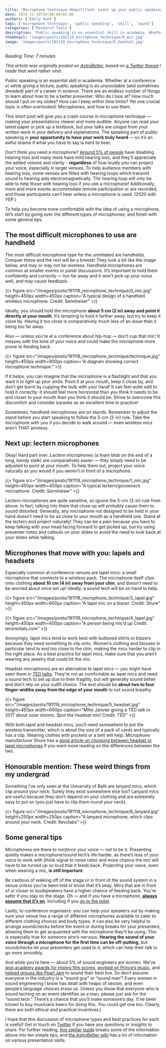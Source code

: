 ```yaml
---
title: 'Microphone technique demystified: Level up your public speaking!'
date: 2019-11-19T10:00:00+01:00
authors: ['Emily Hunt']
tags: ['microphone technique', 'public speaking', 'skill', 'sound']
categories: ['Research Tools']
description: 'Public speaking is an essential skill in academia. Whether at a conference or while giving a lecture, public speaking is an unavoidable (and sometimes dreaded) part of a career in science. Yet one crucial topic is often overlooked: Microphones, and how to use them.'
thumbnail: 'images/posts/191119_microphone_technique/0_mic.jpg'
image: 'images/posts/191119_microphone_technique/5_headset.jpg'
---
```


_Reading Time: 7 minutes_

_This article was originally posted on [AstroBetter](https://www.astrobetter.com/blog/2019/07/08/microphone-technique-demystified-level-up-your-public-speaking/), based on [a Twitter thread](https://twitter.com/emilydoesastro/status/1135578195976228865) I made that went rather viral._

Public speaking is an essential skill in academia. Whether at a conference or while giving a lecture, public speaking is an unavoidable (and sometimes dreaded) part of a career in science. There are an endless number of things to learn about how to be a better presenter: Who do I look at? How much should I put on my slides? How can I keep within time limits? Yet one crucial topic is often overlooked: Microphones, and how to use them.

This short post will give you a crash course in microphone technique — making your presentations clearer and more audible. Anyone can read your latest paper or pick up a textbook, but your talks are unique from your written work in your delivery and explanations. The speaking part of public speaking is **your opportunity to have your work truly heard** — so it’s an awful shame if what you have to say is hard to hear.

Don’t think you need a microphone? [Around 5% of people](https://www.who.int/news-room/fact-sheets/detail/deafness-and-hearing-loss) have disabling hearing loss and many more have mild hearing loss, and they’ll appreciate the added volume and clarity - **regardless** of how loudly you can project your voice, especially in larger venues. To help audience members with hearing loss, some venues are fitted with hearing loops which transmit sound to hearing aids electromagnetically. The hearing loop will only be able to help those with hearing loss if you use a microphone! Additionally, more and more events accommodate remote participation or are recorded, and those participants can’t hear unless a microphone is used. (2020 edit: YEP.)

To help you become more comfortable with the idea of using a microphone, let’s start by going over the different types of microphones, and finish with some general tips.

## The most difficult microphones to use are handheld

The most difficult microphone type for the uninitiated are handhelds. Conquer these and the rest will be a breeze! They look a bit like the image below, and may or may not be wireless. Handheld microphones are common at smaller events or panel discussions. It’s important to hold them confidently and correctly — too far away and it won’t pick up your voice well, and may cause feedback.

{{< figure src="/images/posts/191119_microphone_technique/0_mic.jpg" height=450px width=450px caption="A typical design of a handheld wireless microphone. Credit: Sennheiser" >}}

Ideally, you should hold the microphone **about 5 cm (2 in) away and point it directly at your mouth**. It’s tempting to hold it farther away, but try to keep it close by. Having it too close is comparatively much less of an issue than it being too far away.

Also — unless you’re at a conference about hip-hop — don’t cup that mic! It messes with the tone of your voice and could make the microphone more prone to feeding back.

{{< figure src="/images/posts/191119_microphone_technique/technique.jpg" height=450px width=800px caption="A diagram showing correct microphone technique." >}}

If it helps, you can imagine that the microphone is a flashlight and that you want it to light up your smile. Point it at your mouth, keep it close by, and don’t get burnt by cupping the bulb with your hand! It can feel quite odd to hold it correctly: it should feel more horizontal than you think it needs to be and closer to your mouth than you think it should be. Strive to overcome this discomfort and consider karaoke as an excellent time to practice!

Sometimes, handheld microphones are on stands. Remember to adjust the stand before you start speaking to follow the 5-cm (2-in) rule. Take the microphone with you if you decide to walk around — even wireless mics aren’t THAT wireless.

## Next up: lectern microphones

Okay! Hard part over. Lectern microphones (a foam blob on the end of a long, bendy stalk) are comparatively easier — they simply need to be adjusted to point at your mouth. To help them out, project your voice naturally as you would if you weren’t in front of a microphone.

{{< figure src="/images/posts/191119_microphone_technique/1_mic.jpg" height=450px width=450px caption="A typical lectern/gooseneck microphone. Credit: Sennheiser" >}}

Lectern microphones are quite sensitive, so ignore the 5-cm (2-in) rule from above. In fact, talking into them that close up will probably cause them to sound distorted. Generally, any microphone not designed to be held in your hand doesn’t need to be as close to your mouth as a handheld one. Stand at the lectern and project naturally! They can be a pain because you have to keep talking with your head facing forward to get picked up, but try using presenter notes and callouts on your slides to avoid the need to look back at your slides while talking.

## Microphones that move with you: lapels and headsets

Especially common at conference venues are lapel mics: a small microphone that connects to a wireless pack. The microphone itself clips onto clothing **about 10 cm (4 in) away from your chin**, and doesn’t need to be worried about once set up! Ideally, a sound tech will be on hand to help.

{{< figure src="/images/posts/191119_microphone_technique/3_lapel.jpg" height=450px width=600px caption="A lapel mic on a blazer. Credit: Shure" >}}

{{< figure src="/images/posts/191119_microphone_technique/4_lapel.jpg" height=450px width=600px caption="A person being mic’d up Credit: lensrentals.com" >}}

Annoyingly, lapel mics tend to work best with buttoned shirts or blazers because they need something to clip onto. Women’s clothing and blouses in particular tend to end too close to the chin, making the mics harder to clip in the right place. As a best practice for lapel mics, make sure that you aren’t wearing any jewelry that could hit the mic.

Headset microphones are an alternative to lapel mics — you might have seen them in [TED talks](https://www.ted.com/talks). They’re not as comfortable as lapel mics and need a sound tech to set up due to their fragility, but will generally sound better and don’t rely on your outfit choice. The end should be **about two to four finger-widths away from the edge of your mouth** to not sound breathy.

{{< figure src="/images/posts/191119_microphone_technique/5_headset.jpg" height=450px width=600px caption="Miho Janvier giving a TED talk in 2017 about solar storms. Spot the headset mic! Credit: TED" >}}

With both lapel and headset mics, you’ll need somewhere to put the wireless transmitter, which is about the size of a pack of cards and typically has a clip. Wearing clothes with pockets or a belt will help. Microphone manufacturer Shure has a [good article on choosing between headset or lapel microphones](https://www.shure.com/en-US/performance-production/louder/fundamentals-choosing-between-lavalier-and-headset-mics) if you want more reading on the differences between the two.

## Honourable mention: These weird things from my undergrad

Something I’ve only seen at the University of Bath are lanyard mics, which clip around your neck. Surely they exist somewhere else too? Lanyard mics are useful because they don’t depend on your clothing and are extremely easy to put on (you just have to clip them round your neck).

{{< figure src="/images/posts/191119_microphone_technique/6_lanyard.jpg" height=250px width=250px caption="A lanyard microphone, which clips around your neck. Credit: Revolabs" >}}

## Some general tips

Microphones are there to _reinforce_ your voice — not to be it. Presenting quietly makes a microphone/sound tech’s life harder, as there’s less of your voice to work with (think signal to noise ratio) and more chance the mic will have to be turned up so loud that it feeds back. Projecting your voice, even when wearing a mic, **is still important**.

Be cautious of walking off of the stage or in front of the sound system in a venue unless you’ve been told or know that it’s okay. Mics that are in front of or closer to loudspeakers have a higher chance of feeding back. You’re safer if you stay on the stage. Oh — and if you have a microphone, [**always assume that it’s on**](https://www.youtube.com/watch?v=mLZTjTnjmnI). Including if you [go to the toilet](https://www.youtube.com/watch?v=kafVFxP3uaQ).

Lastly, to conference organisers: you can help your speakers out by making sure your venue has a range of different microphones available to cater to different clothing choices and body types. It can also be very helpful to arrange soundchecks before the event or during breaks for your presenters, allowing them to get acquainted with the microphone they’ll be using. This is especially true for someone who’s nervous. **Hearing the sound of your voice through a microphone for the first time can be off-putting**, but soundchecks let your presenters get used to it, which can help their talk to go more smoothly.

And while you’re here — about 5% of sound engineers are women. We’ve [won academy awards for mixing film scores](https://en.wikipedia.org/wiki/Lora_Hirschberg), [worked on Prince’s music](https://tapeop.com/interviews/117/susan-rogers/), and [helped groups like Pearl Jam](https://www.npr.org/2016/09/04/492433224/meet-the-woman-whos-been-pearl-jams-sound-engineer-for-24-years) to sound their best live. So don’t assume everyone in the industry is a “sound guy” or “sound man”! Every woman in sound engineering I know has dealt with heaps of sexism, and even people’s language choices erase us. Unless you know that everyone who is sound teching on an event identifies as a man, please just ask for the “sound tech.” There’s a chance that you’ll make someone’s day. (I’ve been known to buy musicians beers for doing this. You could get one too. Clearly, there are both ethical _and_ practical incentives.)

I hope that this discussion of microphone types and best practices for each is useful! Get in touch on [Twitter](https://twitter.com/emilydoesastro) if you have any questions or insights to share. For further reading, [this similar guide](https://www.allisonshapira.com/how-to-speak-with-a-microphone/) breaks some of the information above into ten simple tips, and [the AstroBetter wiki](https://www.astrobetter.com/wiki/tiki-index.php?page=Presentation+Skills) has a lot of information on various presentation skills.
